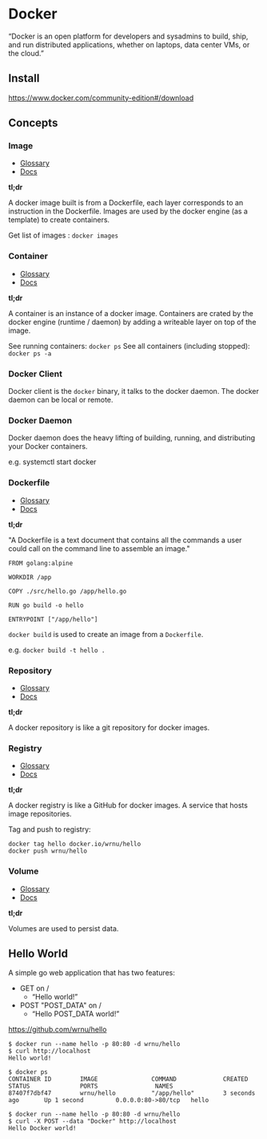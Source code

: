# Docker
“Docker is an open platform for developers and sysadmins to build, ship, and run distributed applications, whether on laptops, data center VMs, or the cloud.”

## Install
https://www.docker.com/community-edition#/download

## Concepts

### Image
- [Glossary](https://docs.docker.com/glossary/?term=image)
- [Docs](https://docs.docker.com/engine/userguide/storagedriver/imagesandcontainers/#images-and-layers)

**tl;dr**

A docker image built is from a Dockerfile, each layer corresponds to an instruction in the Dockerfile. Images are used by the docker engine (as a template) to create containers.

Get list of images : `docker images`

### Container
- [Glossary](https://docs.docker.com/glossary/?term=container)
- [Docs](https://docs.docker.com/engine/userguide/storagedriver/imagesandcontainers/#container-and-layers)

**tl;dr**

A container is an instance of a docker image. Containers are crated by the docker engine (runtime / daemon) by adding a writeable layer on top of the image.

See running containers: `docker ps`
See all containers (including stopped): `docker ps -a`

### Docker Client
Docker client is the `docker` binary, it talks to the docker daemon. The docker daemon can be local or remote.

### Docker Daemon
Docker daemon does the heavy lifting of building, running, and distributing your Docker containers.

e.g. systemctl start docker

### Dockerfile
- [Glossary](https://docs.docker.com/glossary/?term=dockerfile)
- [Docs](https://docs.docker.com/engine/reference/builder/)

**tl;dr**

"A Dockerfile is a text document that contains all the commands a user could call on the command line to assemble an image."

```
FROM golang:alpine

WORKDIR /app

COPY ./src/hello.go /app/hello.go

RUN go build -o hello

ENTRYPOINT ["/app/hello"]
```

`docker build` is used to create an image from a `Dockerfile`.

e.g. `docker build -t hello .`

### Repository
- [Glossary](https://docs.docker.com/glossary/?term=repository)
- [Docs](https://docs.docker.com/registry/)

**tl;dr**

A docker repository is like a git repository for docker images.

### Registry
- [Glossary](https://docs.docker.com/glossary/?term=registry)
- [Docs](https://docs.docker.com/registry/)

**tl;dr**

A docker registry is like a GitHub for docker images. A service that hosts image repositories.

Tag and push to registry:
```
docker tag hello docker.io/wrnu/hello
docker push wrnu/hello
```

### Volume
- [Glossary](https://docs.docker.com/glossary/?term=volume)
- [Docs](https://docs.docker.com/engine/tutorials/dockervolumes/)

**tl;dr**

Volumes are used to persist data.

## Hello World

A simple go web application that has two features:

- GET on /
  - “Hello world!”
- POST "POST_DATA" on /
  - “Hello POST_DATA world!”

https://github.com/wrnu/hello

```
$ docker run --name hello -p 80:80 -d wrnu/hello
$ curl http://localhost
Hello world!

$ docker ps
CONTAINER ID        IMAGE               COMMAND             CREATED             STATUS              PORTS                NAMES
87407f7dbf47        wrnu/hello          "/app/hello"        3 seconds ago       Up 1 second         0.0.0.0:80->80/tcp   hello

$ docker run --name hello -p 80:80 -d wrnu/hello
$ curl -X POST --data "Docker" http://localhost
Hello Docker world!
```
